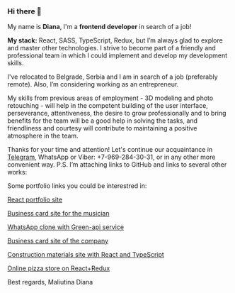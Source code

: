 ### Hi there 👋

My name is **Diana**, I'm a **frontend developer** in search of a job! 

**My stack:** 
React, SASS, TypeScript, Redux, but I’m always glad to explore and master other technologies. 
I strive to become part of a friendly and professional team in which I could implement and develop my development skills. 

I've relocated to Belgrade, Serbia and I am in search of a  job (preferably remote). Also, I’m considering working as an entrepreneur.

My skills from previous areas of employment - 3D modeling and photo retouching - will help in the competent building of the user interface, perseverance, attentiveness, the desire to grow professionally and to bring benefits for the team will be a good help in solving the tasks, and friendliness and courtesy will contribute to maintaining a positive atmosphere in the team.

Thanks for your time and attention! 
Let's continue our acquaintance in [Telegram](https://t.me/Dianosaurum), WhatsApp or Viber: +7-969-284-30-31, or in any other more convenient way.
P.S. I’m attaching links to GitHub and links to several other works:

Some portfolio links you could be interestred in:

[React portfolio site](http://maliutina.com)

[Business card site for the musician](http://176.99.11.170:90)

[WhatsApp clone with Green-api service](http://176.99.11.170:92)

[Business card site of the company](http://176.99.11.170:89)

[Construction materials site with React and TypeScript](http://176.99.11.170:91)

[Online pizza store on React+Redux](http://176.99.11.170:88)


Best regards,
Maliutina Diana

